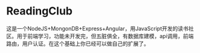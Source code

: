 ﻿# ReadingClub

这是一个NodeJS+MongonDB+Express+Angular，用JavaScript开发的读书社区。用于前端学习，功能未开发完，但五脏俱全，有数据库建模，api调用，前端路由，用户认证。在这个基础上你已经可以做自己的扩展了。

